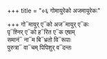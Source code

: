 +++
title = "०६ गोमायुरेको अजमायुरेकः"

+++
गो᳓मायुर् ए᳓को अज᳓मायुर् ए᳓कः  
पृ᳓श्निर् ए᳓को ह᳓रित ए᳓क एषाम्  
समानं᳓ ना᳓म बि᳓भ्रतो वि᳓रूपाः  
पुरुत्रा᳓ वा᳓चम् पिपिशुर् व᳓दन्तः